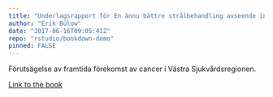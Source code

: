 ```yaml
---
title: "Underlagsrapport för En ännu bättre strålbehandling avseende incidens och prevalens av cancer i Västra Sjukvårdsregionen 2016-2030"
author: "Erik Bülow"
date: "2017-06-16T09:05:41Z"
repo: "rstudio/bookdown-demo"
pinned: FALSE
---
```


Förutsägelse av framtida förekomst av cancer i Västra Sjukvårdsregionen.

[Link to the book](https://bookdown.org/eriklgb/incidensprediktion/)
